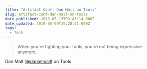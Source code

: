 ```yaml
---
title: "Artifact Conf: Dan Mall on Tools"
slug: artifact-conf-dan-mall-on-tools
date_published: 2013-05-13T09:43:14.000Z
date_updated: 2019-05-09T19:20:51.000Z
tags: 
  - Tech
---
```


> When you're fighting your tools, you're not being expressive anymore.

Dan Mall ([@danielmall](http://twitter.com/danielmall)) on Tools
